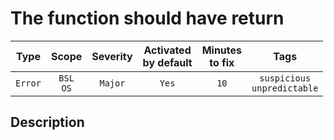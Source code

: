 # The function should have return

| Type | Scope | Severity | Activated<br/>by default | Minutes<br/>to fix | Tags |
| :-: | :-: | :-: | :-: | :-: | :-: |
| `Error` | `BSL`<br/>`OS` | `Major` | `Yes` | `10` | `suspicious`<br/>`unpredictable` |

<!-- Блоки выше заполняются автоматически, не трогать -->
## Description
